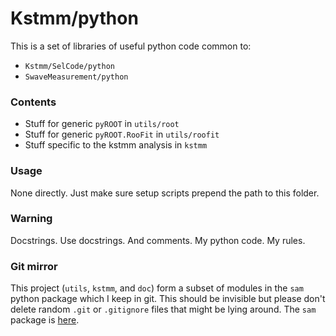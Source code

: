 Kstmm/python
============

This is a set of libraries of useful python code common to:

  * `Kstmm/SelCode/python`
  * `SwaveMeasurement/python`

### Contents
  * Stuff for generic `pyROOT` in `utils/root`
  * Stuff for generic `pyROOT.RooFit` in `utils/roofit`
  * Stuff specific to the kstmm analysis in `kstmm`

### Usage
None directly. Just make sure setup scripts prepend the path to this folder.

### Warning
Docstrings. Use docstrings. And comments. My python code. My rules.

### Git mirror
This project (`utils`, `kstmm`, and `doc`) form a subset of modules in the `sam` python package which I keep in git.
This should be invisible but please don't delete random `.git` or `.gitignore` files that might be lying around.
The `sam` package is [here](http://github.com/green0eggs/sam).

